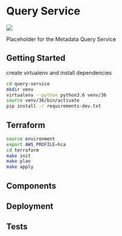 # Query Service
[![](https://status.dev.data.humancellatlas.org/build/HumanCellAtlas/query-service/master.svg)](https://allspark.dev.data.humancellatlas.org/HumanCellAtlas/query-service/pipelines)

Placeholder for the Metadata Query Service

## Getting Started
create virtualenv and install dependencies
```bash
cd query-service
mkdir venv
virtualenv --python python3.6 venv/36
source venv/36/bin/activate
pip install -r requirements-dev.txt
```
## Terraform
```bash
source environment
export AWS_PROFILE=hca
cd terraform
make init
make plan
make apply

```

## Components
## Deployment
## Tests
